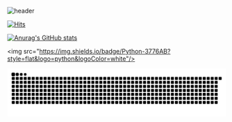 ![header](https://capsule-render.vercel.app/api?type=wave&color=0x0242038&height=250&section=header&text)

[![Hits](https://hits.seeyoufarm.com/api/count/incr/badge.svg?url=https%3A%2F%2Fgithub.com%2FRogersHun&count_bg=%2379C83D&title_bg=%23555555&icon=&icon_color=%23E7E7E7&title=hits&edge_flat=false)](https://hits.seeyoufarm.com)

[![Anurag's GitHub stats](https://github-readme-stats.vercel.app/api?username=RogersHun)](https://github.com/anuraghazra/github-readme-stats)

<img src="https://img.shields.io/badge/Python-3776AB?style=flat&logo=python&logoColor=white"/>

![snake gif](https://github.com/RogersHun/RogersHun/blob/output/github-contribution-grid-snake.svg)
